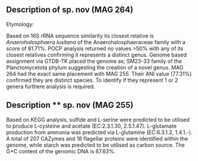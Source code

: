 ## Description of sp. nov (MAG  264)

<!-- 
Genome completeness is ;95.45
Genome contamination is ;4.55
 -->
Etymology:

Based on 16S rRNA sequence similarity 
its closest relative is 
*Anaerohalosphaera lusitana* of the Anaerohalosphaeraceae family with a score of	81.71%.
POCP analysis returned no values >50% with any of its closest relatives confirming it 
represents a distinct genus.
Genome based assignment via GTDB-TK placed the genome as; 
SM23-33 family of the Planctomycetota phylum suggesting the creation of a novel genus.
MAG 264 had the exact same placement with MAG 255. 
Their ANI value (77.31%) confirmed they are distinct species. 
To identify if they represent 1 or 2 genera furthere analysis is required. 

## Description ** sp. nov (MAG 255)

Based on KEGG analysis, 
sulfide and L-serine were predicted to be utilised to produce L-cysteine and acetate (EC:2.3.1.30, 2.5.1.47).
L-glutamate production from ammonia was predicted via L-glutamine (EC:6.3.1.2, 1.4.1.-).
A total of 207 CAZymes and 18 flagellar proteins were identified within the genome,
while starch
was predicted to be utilised as carbon source. 
The G+C content of the genomic DNA is 67.63%.
